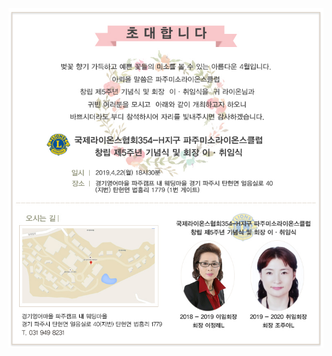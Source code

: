 <html>
  <head>
        <title></title>
   </head>
   <body>
         <img src="mmm.jpg">
    </body>
